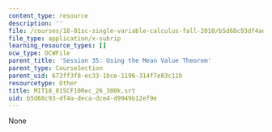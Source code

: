 ```yaml
---
content_type: resource
description: ''
file: /courses/18-01sc-single-variable-calculus-fall-2010/b5d68c93df4adecadce4d9949b12ef9e_MIT18_01SCF10Rec_26_300k.srt
file_type: application/x-subrip
learning_resource_types: []
ocw_type: OCWFile
parent_title: 'Session 35: Using the Mean Value Theorem'
parent_type: CourseSection
parent_uid: 673ff3f8-ec33-1bce-1196-314f7e83c11b
resourcetype: Other
title: MIT18_01SCF10Rec_26_300k.srt
uid: b5d68c93-df4a-deca-dce4-d9949b12ef9e
---
```

None

